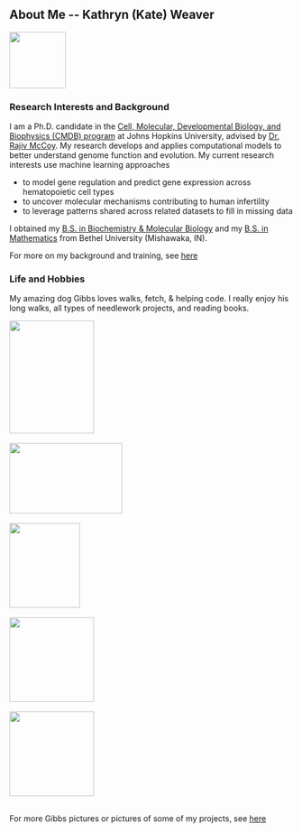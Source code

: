 ## About Me -- Kathryn (Kate) Weaver

<img src="/images/kw.jpeg" height="100" width="100">

### Research Interests and Background

I am a Ph.D. candidate in the [Cell, Molecular, Developmental Biology, and Biophysics (CMDB) program](https://cmdb.jhu.edu/) at Johns Hopkins University, advised by [Dr. Rajiv McCoy](https://mccoy-lab.org/). My research develops and applies computational models to better understand genome function and evolution. My current research interests use machine learning approaches
* to model gene regulation and predict gene expression across hematopoietic cell types
* to uncover molecular mechanisms contributing to human infertility
* to leverage patterns shared across related datasets to fill in missing data

I obtained my [B.S. in Biochemistry & Molecular Biology](https://www.betheluniversity.edu/academics/degrees/biology-chemistry) and my [B.S. in Mathematics](https://www.betheluniversity.edu/academics/degrees/math-engineering-sciences) from Bethel University (Mishawaka, IN).

For more on my background and training, see [here](/about/index.html)


### Life and Hobbies

My amazing dog Gibbs loves walks, fetch, & helping code. I really enjoy his long walks, all types of needlework projects, and reading books.

<img src="/images/gibbs_fetch.jpg" width="150" height="200"> <br /> <br />
<img src="/images/gibbs_outdoor.jpg" width="200" height="125"> <br /> <br />
<img src="/images/gibbs_codes.jpg" width="125" height="150"> <br /> <br />
<img src="/images/eagle.JPG" width="150" height="150"> <br /><br />
<img src="/images/mask1.jpg" width="150" height="150"> <br /><br />

For more Gibbs pictures or pictures of some of my projects, see [here](/secretpage/index.html)

